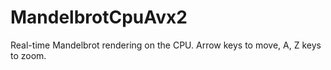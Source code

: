 # MandelbrotCpuAvx2
 Real-time Mandelbrot rendering on the CPU. Arrow keys to move, A, Z keys to zoom.
